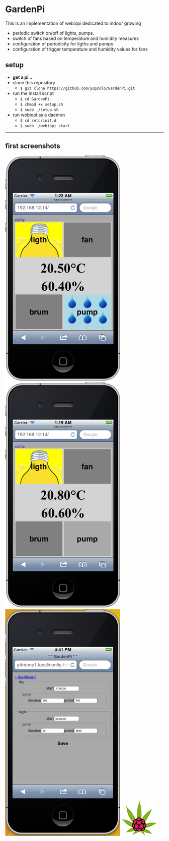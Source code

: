# GardenPi

This is an implementation of webiopi dedicated to indoor growing

* periodic switch on/off of lights, pumps.
* switch of fans based on temperature and humidity measures
* configuration of periodicity for ligths and pumps
* configuration of trigger temperature and humidity values for fans

## setup

* **get a pi ..**
* clone this repository
   * `$ git clone https://github.com/yopzolo/GardenPi.git`
* run the install script
   * `$ cd GardenPi`
   * `$ chmod +x setup.sh`
   * `$ sudo ./setup.sh`
* run webiopi as a daemon
   * `$ cd /etc/init.d`
   * `$ sudo ./webiopi start`

---

## first screenshots

![ligth On](screens/Dashboard_ON.png)
![ligth Off](screens/Dashboard_OFF.png)
![Config](screens/Settings.png)
![Icon](htdocs/apple-touch-icon-iphone4.png)
